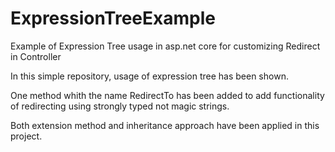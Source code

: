 # ExpressionTreeExample
Example of Expression Tree usage in asp.net core for customizing Redirect in Controller

In this simple repository, usage of expression tree has been shown.

One method whith the name RedirectTo<T> has been added to add functionality of redirecting using strongly typed not magic strings.

Both extension method and inheritance approach have been applied in this project.
